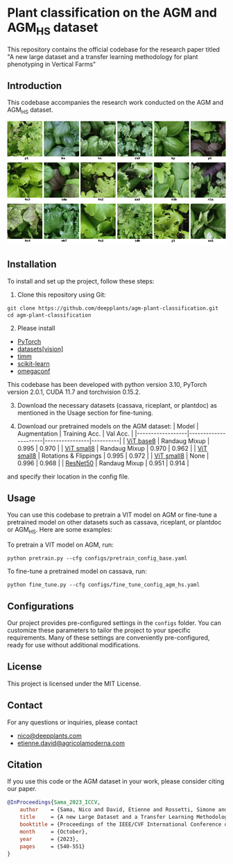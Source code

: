 # Plant classification on the AGM and AGM<sub>HS</sub> dataset

This repository contains the official codebase for the research paper titled "A new large dataset and a transfer learning methodology for plant phenotyping in Vertical Farms" 
## Introduction

This codebase accompanies the research work conducted on the AGM and AGM<sub>HS</sub> dataset.

![](assets/AGM_samples.png)

## Installation

To install and set up the project, follow these steps:

1. Clone this repository using Git:

```shell
git clone https://github.com/deepplants/agm-plant-classification.git
cd agm-plant-classification
```
2. Please install 
- [PyTorch](https://pytorch.org/get-started/locally/) 
- [datasets\[vision\]](https://huggingface.co/docs/datasets/installation) 
- [timm](https://pypi.org/project/timm/)
- [scikit-learn](https://scikit-learn.org/stable/install.html)
- [omegaconf](https://pypi.org/project/omegaconf/)

This codebase has been developed with python version 3.10, PyTorch version 2.0.1, CUDA 11.7 and torchvision 0.15.2.

3. Download the necessary datasets (cassava, riceplant, or plantdoc) as mentioned in the Usage section for fine-tuning.

4. Download our pretrained models on the AGM dataset:
| Model           | Augmentation           | Training Acc. | Val Acc. |
|------------------|----------------------|----------------|----------|
| [ViT base8](https://drive.google.com/file/d/17llNvslEptPDuJ2dd9utZERknNm9Sq_p/view?usp=sharing)       | Randaug Mixup         | 0.995          | 0.970    |
| [ViT small8](https://drive.google.com/file/d/1B5OmwA4kAh87N_BJifj6QkvwfztuKhA2/view?usp=sharing)      | Randaug Mixup         | 0.970          | 0.962    |
| [ViT small8](https://drive.google.com/file/d/1dkDUInmXb143UOPQCAY6GOj-bDfjxPkY/view?usp=sharing)      | Rotations & Flippings | 0.995          | 0.972    |
| [ViT small8](https://drive.google.com/file/d/16YlTdt3IBYvGEJh15dWenvPURNdAbe5n/view?usp=sharing)      | None                   | 0.996          | 0.968    |
| [ResNet50](https://drive.google.com/file/d/1bc-XTZYCyxvlOlz4_quvioGvil80P4AE/view?usp=sharing)        | Randaug Mixup         | 0.951          | 0.914    |

and specify their location in the config file.

## Usage
You can use this codebase to pretrain a VIT model on AGM or fine-tune a pretrained model on other datasets such as cassava, riceplant, or plantdoc or AGM<sub>HS</sub>. Here are some examples:

To pretrain a VIT model on AGM, run:
```shell
python pretrain.py --cfg configs/pretrain_config_base.yaml
```
To fine-tune a pretrained model on cassava, run:
```shell
python fine_tune.py --cfg configs/fine_tune_config_agm_hs.yaml
```
## Configurations

Our project provides pre-configured settings in the `configs` folder. You can customize these parameters to tailor the project to your specific requirements. Many of these settings are conveniently pre-configured, ready for use without additional modifications.

## License
This project is licensed under the MIT License.

## Contact
For any questions or inquiries, please contact 
- nico@deepplants.com
- etienne.david@agricolamoderna.com

## Citation

If you use this code or the AGM dataset in your work, please consider citing our paper.
```bibtex
@InProceedings{Sama_2023_ICCV,
    author    = {Sama, Nico and David, Etienne and Rossetti, Simone and Antona, Alessandro and Franchetti, Benjamin and Pirri, Fiora},
    title     = {A new Large Dataset and a Transfer Learning Methodology for Plant Phenotyping in Vertical Farms},
    booktitle = {Proceedings of the IEEE/CVF International Conference on Computer Vision (ICCV) Workshops},
    month     = {October},
    year      = {2023},
    pages     = {540-551}
}
```